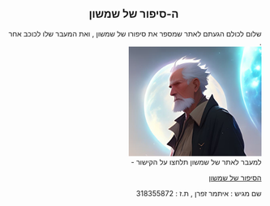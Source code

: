 
<div dir="rtl" align="center">
<h2>ה-סיפור של שמשון</h2>
</div>
<div dir="rtl" >
שלום לכולם הגעתם לאתר שמספר את סיפורו של שמשון , ואת המעבר שלו לכוכב אחר .
</div>

<div dir="rtl" >
<img src="resources/images/icon.png" alt="Samson">
</div>

<div dir="rtl" >
  למעבר לאתר של שמשון תלחצו על הקישור -
  
[הסיפור של שמשון](https://web-development-environments-2023.github.io/318355872/)
</div>


<div dir="rtl" >
שם מגיש : איתמר זפרן , ת.ז : 318355872
</div>

